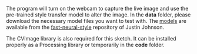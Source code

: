 The program will turn on the webcam to capture the live image and use the pre-trained style transfer model to alter the image. In the **data** folder, please download the necessary model files you want to test with. The [models](https://github.com/jcjohnson/fast-neural-style/tree/master/models) are available from the [fast-neural-style](https://github.com/jcjohnson/fast-neural-style) repository of Justin Johnson.

The CVImage library is also required for this sketch. It can be installed properly as a Processing library or temporarily in the **code** folder.

